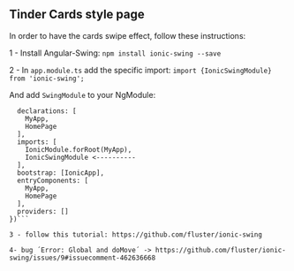 ## Tinder Cards style page

In order to have the cards swipe effect, follow these instructions:

1 - Install Angular-Swing:
`npm install ionic-swing --save`

2 - In `app.module.ts` add the specific import:
`import {IonicSwingModule} from 'ionic-swing';`

And add `SwingModule` to your NgModule:
```@NgModule({
  declarations: [
    MyApp,
    HomePage
  ],
  imports: [
    IonicModule.forRoot(MyApp),
    IonicSwingModule <----------
  ],
  bootstrap: [IonicApp],
  entryComponents: [
    MyApp,
    HomePage
  ],
  providers: []
})```

3 - follow this tutorial: https://github.com/fluster/ionic-swing

4- bug ´Error: Global and doMove´ -> https://github.com/fluster/ionic-swing/issues/9#issuecomment-462636668
